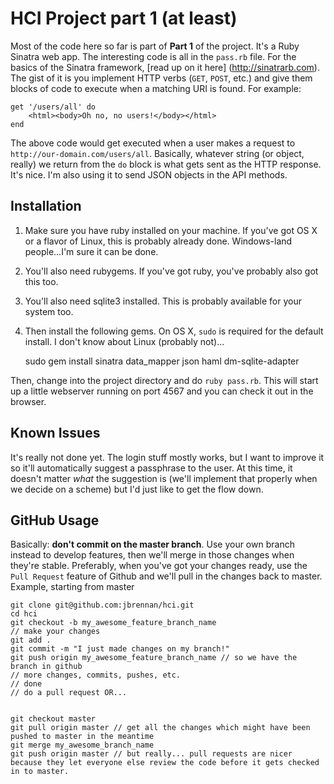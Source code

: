 HCI Project part 1 (at least)
===

Most of the code here so far is part of **Part 1** of the project. It's a Ruby Sinatra web app. The interesting code is all in the `pass.rb` file. For the basics of the Sinatra framework, [read up on it here] (http://sinatrarb.com). The gist of it is you implement HTTP verbs (`GET`, `POST`, etc.) and give them blocks of code to execute when a matching URI is found. For example:

    get '/users/all' do
    	<html><body>Oh no, no users!</body></html>
    end
    
The above code would get executed when a user makes a request to `http://our-domain.com/users/all`. Basically, whatever string (or object, really) we return from the `do` block is what gets sent as the HTTP response. It's nice. I'm also using it to send JSON objects in the API methods.

Installation
------------

1. Make sure you have ruby installed on your machine. If you've got OS X or a flavor of Linux, this is probably already done. Windows-land people...I'm sure it can be done.
2. You'll also need rubygems. If you've got ruby, you've probably also got this too.
3. You'll also need sqlite3 installed. This is probably available for your system too.
4. Then install the following gems. On OS X, `sudo` is required for the default install. I don't know about Linux (probably not)...
	
	sudo gem install sinatra data_mapper json haml dm-sqlite-adapter

Then, change into the project directory and do `ruby pass.rb`. This will start up a little webserver running on port 4567 and you can check it out in the browser.

Known Issues
------------

It's really not done yet. The login stuff mostly works, but I want to improve it so it'll automatically suggest a passphrase to the user. At this time, it doesn't matter *what* the suggestion is (we'll implement that properly when we decide on a scheme) but I'd just like to get the flow down.

GitHub Usage
------------

Basically: **don't commit on the master branch**. Use your own branch instead to develop features, then we'll merge in those changes when they're stable. Preferably, when you've got your changes ready, use the `Pull Request` feature of Github and we'll pull in the changes back to master. Example, starting from master

	git clone git@github.com:jbrennan/hci.git
	cd hci
	git checkout -b my_awesome_feature_branch_name
	// make your changes
	git add .
	git commit -m "I just made changes on my branch!"
	git push origin my_awesome_feature_branch_name // so we have the branch in github
	// more changes, commits, pushes, etc.
	// done
	// do a pull request OR...
	
	
	git checkout master
	git pull origin master // get all the changes which might have been pushed to master in the meantime
	git merge my_awesome_branch_name
	git push origin master // but really... pull requests are nicer because they let everyone else review the code before it gets checked in to master.
	